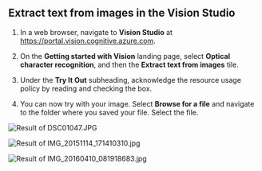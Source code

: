 ## Extract text from images in the Vision Studio

1. In a web browser, navigate to **Vision Studio** at https://portal.vision.cognitive.azure.com.

2. On the **Getting started with Vision** landing page, select **Optical character recognition**, and then the **Extract text from images** tile.

3. Under the **Try It Out** subheading, acknowledge the resource usage policy by reading and checking the box.

4. You can now try with your image. Select **Browse for a file** and navigate to the folder where you saved your file. Select the file.

![Result of DSC01047.JPG](./inputs/Captura%20de%20tela%202024-01-29%20174426.png)

![Result of IMG_20151114_171410310.jpg](./inputs/Captura%20de%20tela%202024-01-29%20174534.png)

![Result of IMG_20160410_081918683.jpg](./inputs/Captura%20de%20tela%202024-01-29%20174624.png)
